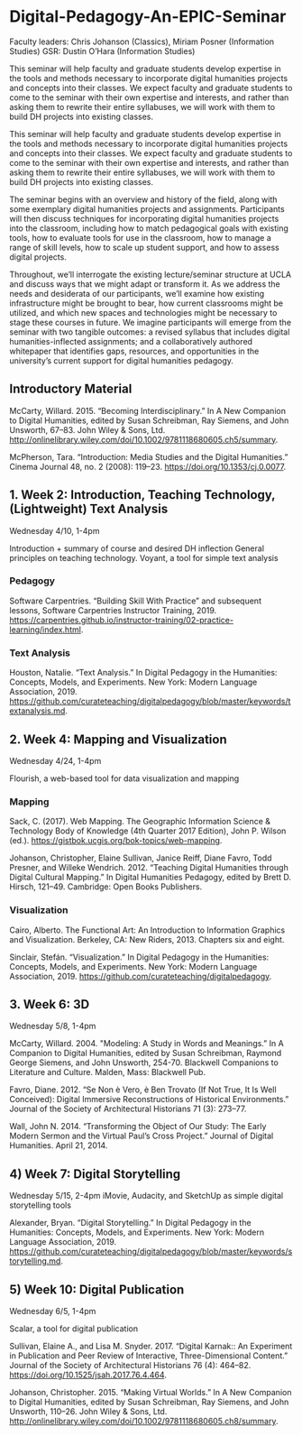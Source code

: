 # Digital-Pedagogy-An-EPIC-Seminar

Faculty leaders: Chris Johanson (Classics), Miriam Posner (Information Studies)
GSR: Dustin O’Hara (Information Studies)

This seminar will help faculty and graduate students develop expertise in the tools and methods necessary to incorporate digital humanities projects and concepts into their classes. We expect faculty and graduate students to come to the seminar with their own expertise and interests, and rather than asking them to rewrite their entire syllabuses, we will work with them to build DH projects into existing classes. 


This seminar will help faculty and graduate students develop expertise in the tools and methods necessary to incorporate digital humanities projects and concepts into their classes. We expect faculty and graduate students to come to the seminar with their own expertise and interests, and rather than asking them to rewrite their entire syllabuses, we will work with them to build DH projects into existing classes. 

The seminar begins with an overview and history of the field, along with some exemplary digital humanities projects and assignments. Participants will then discuss techniques for incorporating digital humanities projects into the classroom, including how to match pedagogical goals with existing tools, how to evaluate tools for use in the classroom, how to manage a range of skill levels, how to scale up student support, and how to assess digital projects.

Throughout, we’ll interrogate the existing lecture/seminar structure at UCLA and discuss ways that we might adapt or transform it. As we address the needs and desiderata of our participants, we’ll examine how existing infrastructure might be brought to bear, how current classrooms might be utilized, and which new spaces and technologies might be necessary to stage these courses in future. We imagine participants will emerge from the seminar with two tangible outcomes: a revised syllabus that includes digital humanities-inflected assignments; and a collaboratively authored whitepaper that identifies gaps, resources, and opportunities in the university’s current support for digital humanities pedagogy. 

## Introductory Material

McCarty, Willard. 2015. “Becoming Interdisciplinary.” In A New Companion to Digital Humanities, edited by Susan Schreibman, Ray Siemens, and John Unsworth, 67–83. John Wiley & Sons, Ltd. http://onlinelibrary.wiley.com/doi/10.1002/9781118680605.ch5/summary.

McPherson, Tara. “Introduction: Media Studies and the Digital Humanities.” Cinema Journal 48, no. 2 (2008): 119–23. https://doi.org/10.1353/cj.0.0077.

## 1. Week 2: Introduction, Teaching Technology,  (Lightweight) Text Analysis 
Wednesday 4/10, 1-4pm

Introduction + summary of course and desired DH inflection
General principles on teaching technology.
Voyant, a tool for simple text analysis 

### Pedagogy

Software Carpentries. “Building Skill With Practice” and subsequent lessons, Software Carpentries Instructor Training, 2019. https://carpentries.github.io/instructor-training/02-practice-learning/index.html.

### Text Analysis

Houston, Natalie. “Text Analysis.” In Digital Pedagogy in the Humanities: Concepts, Models, and Experiments. New York: Modern Language Association, 2019. https://github.com/curateteaching/digitalpedagogy/blob/master/keywords/textanalysis.md.


## 2. Week 4: Mapping and Visualization
Wednesday 4/24, 1-4pm

Flourish, a web-based tool for data visualization and mapping

### Mapping

Sack, C. (2017). Web Mapping. The Geographic Information Science & Technology Body of Knowledge (4th Quarter 2017 Edition), John P. Wilson (ed.). https://gistbok.ucgis.org/bok-topics/web-mapping.

Johanson, Christopher, Elaine Sullivan, Janice Reiff, Diane Favro, Todd Presner, and Willeke Wendrich. 2012. “Teaching Digital Humanities through Digital Cultural Mapping.” In Digital Humanities Pedagogy, edited by Brett D. Hirsch, 121–49. Cambridge: Open Books Publishers. 

### Visualization

Cairo, Alberto. The Functional Art: An Introduction to Information Graphics and Visualization. Berkeley, CA: New Riders, 2013. Chapters six and eight.

Sinclair, Stefán. “Visualization.” In Digital Pedagogy in the Humanities: Concepts, Models, and Experiments. New York: Modern Language Association, 2019. https://github.com/curateteaching/digitalpedagogy.


## 3. Week 6: 3D
Wednesday 5/8, 1-4pm

McCarty, Willard. 2004. "Modeling: A Study in Words and Meanings.” In A Companion to Digital Humanities, edited by Susan Schreibman, Raymond George Siemens, and John Unsworth, 254-70. Blackwell Companions to Literature and Culture. Malden, Mass: Blackwell Pub.

Favro, Diane. 2012. “Se Non è Vero, è Ben Trovato (If Not True, It Is Well Conceived): Digital Immersive Reconstructions of Historical Environments.” Journal of the Society of Architectural Historians 71 (3): 273–77.

Wall, John N. 2014. “Transforming the Object of Our Study: The Early Modern Sermon and the Virtual Paul’s Cross Project.” Journal of Digital Humanities. April 21, 2014. 



## 4) Week 7: Digital Storytelling
Wednesday 5/15, 2-4pm
iMovie, Audacity, and SketchUp as simple digital storytelling tools

Alexander, Bryan. “Digital Storytelling.” In Digital Pedagogy in the Humanities: Concepts, Models, and Experiments. New York: Modern Language Association, 2019. https://github.com/curateteaching/digitalpedagogy/blob/master/keywords/storytelling.md.


## 5) Week 10: Digital Publication 
Wednesday 6/5, 1-4pm

Scalar, a tool for digital publication

Sullivan, Elaine A., and Lisa M. Snyder. 2017. “Digital Karnak:: An Experiment in Publication and Peer Review of Interactive, Three-Dimensional Content.” Journal of the Society of Architectural Historians 76 (4): 464–82. https://doi.org/10.1525/jsah.2017.76.4.464.

Johanson, Christopher. 2015. “Making Virtual Worlds.” In A New Companion to Digital Humanities, edited by Susan Schreibman, Ray Siemens, and John Unsworth, 110–26. John Wiley & Sons, Ltd. http://onlinelibrary.wiley.com/doi/10.1002/9781118680605.ch8/summary.
